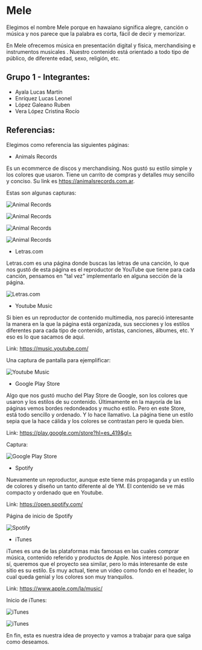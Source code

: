 # Mele

Elegimos el nombre Mele porque en hawaiano significa alegre, canción o música y nos parece que la palabra es corta, fácil de decir y memorizar.

En Mele ofrecemos música en presentación digital y física, merchandising e instrumentos musicales .
Nuestro contenido está orientado a todo tipo de público, de diferente edad, sexo, religión, etc. 

## Grupo 1 - Integrantes:

- Ayala Lucas Martín
- Enríquez Lucas Leonel
- López Galeano Ruben
- Vera López Cristina Rocío 

## Referencias:

Elegimos como referencia las siguientes páginas:

- Animals Records

Es un ecommerce de discos y merchandising. Nos gustó su estilo simple y los colores que usaron.  Tiene un carrito de compras y detalles muy sencillo y conciso.
Su link es https://animalsrecords.com.ar.

Estas son algunas capturas:

![Animal Records](/referencias/animals_1.jpg?raw=true "Animals Records")

![Animal Records](/referencias/animals_2.jpg?raw=true "Animals Records")

![Animal Records](/referencias/animal_detalles.jpg?raw=true "Animals Records")

![Animal Records](/referencias/animals_carrito.jpg?raw=true "Animals Records")

- Letras.com

Letras.com es una página donde buscas las letras de una canción, lo que nos gustó de esta página es el reproductor de YouTube que tiene para cada canción, pensamos en "tal vez" implementarlo en alguna sección de la página. 

![Letras.com](/referencias/letras_1.jpg?raw=true "Letras.com")

- Youtube Music

Si bien es un reproductor de contenido multimedia, nos pareció interesante la manera en la que la página está organizada, sus secciones y los estilos diferentes para cada tipo de contenido, artistas, canciones, álbumes, etc. Y eso es lo que sacamos de aquí.

Link: https://music.youtube.com/

Una captura de pantalla para ejemplificar:

![Youtube Music](/referencias/youtube.jpg?raw=true "Youtube Music")

- Google Play Store

Algo que nos gustó mucho del Play Store de Google, son los colores que usaron y los estilos de su contenido. Últimamente en la mayoría de las páginas vemos bordes redondeados y mucho estilo. Pero en este Store, está todo sencillo y ordenado. Y lo hace llamativo. La página tiene un estilo sepia que la hace cálida y los colores se contrastan pero le queda bien.

Link: https://play.google.com/store?hl=es_419&gl=

Captura:

![Google Play Store](/referencias/playstore.jpg?raw=true "Google Play Store")


- Spotify 

Nuevamente un reproductor, aunque este tiene más propaganda y un estilo de colores y diseño un tanto diferente al de YM.
El contenido se ve más compacto y ordenado que en Youtube. 

Link: https://open.spotify.com/

Página de inicio de Spotify

![Spotify](/referencias/spotify.jpg?raw=true "Spotify")

- iTunes

iTunes es una de las plataformas más famosas en las cuales comprar música, contenido referido y productos de Apple. Nos interesó porque en sí, queremos que el proyecto sea similar, pero lo más interesante de este sitio es su estilo. Es muy actual, tiene un video como fondo en el header, lo cual queda genial y los colores son muy tranquilos. 

Link: https://www.apple.com/la/music/

Inicio de iTunes:

![iTunes](/referencias/iTunes_1.jpg?raw=true "iTunes")

![iTunes](/referencias/iTunes_2.jpg?raw=true "iTunes")


En fin, esta es nuestra idea de proyecto y vamos a trabajar para que salga como deseamos. 







